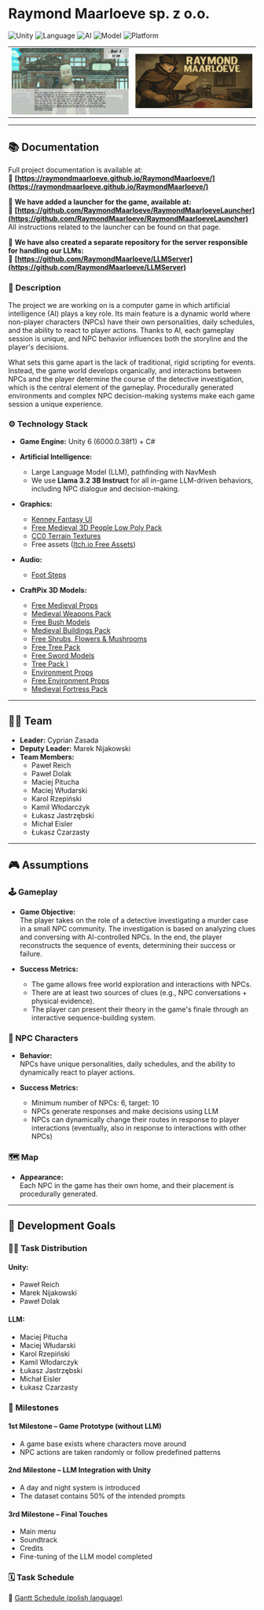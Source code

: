 # Raymond Maarloeve sp. z o.o.

![Unity](https://img.shields.io/badge/Engine-Unity%206-3c3c3c?logo=unity)
![Language](https://img.shields.io/badge/Language-C%23%20%7C%20Python-blue?logo=csharp&logoColor=white)
![AI](https://img.shields.io/badge/AI-LLM--powered-brightgreen)
![Model](https://img.shields.io/badge/LLM-Llama%203.2%203B%20Instruct-blueviolet)
![Platform](https://img.shields.io/badge/Platform-Windows%20%7C%20Linux-lightgrey?logo=windows&logoColor=white&labelColor=gray&style=flat)




<table>
<tr>
<td>
<img src="Documents/Screenshots/Conversation.jpg" alt="Screenshot" width="600"/>
</td>
<td>
<img src="Documents/Screenshots/LoadingScreen.jpg" alt="Screenshot" width="600"/>
</td>
</tr>
</table>

---

## 📚 Documentation
Full project documentation is available at:  
🔗 **[https://raymondmaarloeve.github.io/RaymondMaarloeve/](https://raymondmaarloeve.github.io/RaymondMaarloeve/)**  

🔻 **We have added a launcher for the game, available at:**  
🔗 **[https://github.com/RaymondMaarloeve/RaymondMaarloeveLauncher](https://github.com/RaymondMaarloeve/RaymondMaarloeveLauncher)**  
All instructions related to the launcher can be found on that page.  

🧠 **We have also created a separate repository for the server responsible for handling our LLMs:**  
🔗 **[https://github.com/RaymondMaarloeve/LLMServer](https://github.com/RaymondMaarloeve/LLMServer)**


### 📄 Description
The project we are working on is a computer game in which artificial intelligence (AI) plays a key role. Its main feature is a dynamic world where non-player characters (NPCs) have their own personalities, daily schedules, and the ability to react to player actions. Thanks to AI, each gameplay session is unique, and NPC behavior influences both the storyline and the player's decisions.

What sets this game apart is the lack of traditional, rigid scripting for events. Instead, the game world develops organically, and interactions between NPCs and the player determine the course of the detective investigation, which is the central element of the gameplay. Procedurally generated environments and complex NPC decision-making systems make each game session a unique experience.

### ⚙️ Technology Stack
- **Game Engine:** Unity 6 (6000.0.38f1) + C#
- **Artificial Intelligence:**  
  - Large Language Model (LLM), pathfinding with NavMesh  
  - We use **Llama 3.2 3B Instruct** for all in-game LLM-driven behaviors, including NPC dialogue and decision-making.
- **Graphics:**  
  - [Kenney Fantasy UI](https://kenney.nl/assets/fantasy-ui-borders) 
  - [Free Medieval 3D People Low Poly Pack](https://free-game-assets.itch.io/free-medieval-3d-people-low-poly-pack) 
  - [CC0 Terrain Textures](https://opengameart.org/content/cc0-terrain-textures)  
  - Free assets ([Itch.io Free Assets](https://itch.io/game-assets/free/tag-isometric))  

- **Audio:**  
  - [Foot Steps](https://assetstore.unity.com/packages/audio/sound-fx/foley/footsteps-essentials-189879) 

- **CraftPix 3D Models:**  
  - [Free Medieval Props](https://craftpix.net/freebies/free-medieval-props-3d-low-poly-pack/) 
  - [Medieval Weapons Pack](https://craftpix.net/product/medieval-weapons-3d-low-poly-models/) 
  - [Free Bush Models](https://craftpix.net/freebies/free-bush-3d-low-poly-models/) 
  - [Medieval Buildings Pack](https://craftpix.net/product/medieval-building-3d-low-poly-models/) 
  - [Free Shrubs, Flowers & Mushrooms](https://craftpix.net/freebies/free-shrubs-flowers-and-mushrooms-3d-low-poly-models/) 
  - [Free Tree Pack](https://craftpix.net/freebies/free-tree-3d-low-poly-pack/)  
  - [Free Sword Models](https://craftpix.net/freebies/free-sword-3d-low-poly-models/) 
  - [Tree Pack )](https://craftpix.net/product/tree-3d-low-poly-models/) 
  - [Environment Props](https://craftpix.net/product/environment-props-3d-low-poly-pack/) 
  - [Free Environment Props](https://craftpix.net/freebies/free-environment-props-3d-low-poly-models/) 
  - [Medieval Fortress Pack](https://craftpix.net/product/medieval-fortress-pack-3d-low-poly-models/) 

---

## 🧑‍💻 Team

- **Leader:** Cyprian Zasada  
- **Deputy Leader:** Marek Nijakowski  
- **Team Members:**  
  - Paweł Reich  
  - Paweł Dolak  
  - Maciej Pitucha  
  - Maciej Włudarski  
  - Karol Rzepiński  
  - Kamil Włodarczyk  
  - Łukasz Jastrzębski  
  - Michał Eisler  
  - Łukasz Czarzasty  

---

## 🎮 Assumptions

### 🕹️ Gameplay

- **Game Objective:**  
  The player takes on the role of a detective investigating a murder case in a small NPC community. The investigation is based on analyzing clues and conversing with AI-controlled NPCs. In the end, the player reconstructs the sequence of events, determining their success or failure.

- **Success Metrics:**  
  - The game allows free world exploration and interactions with NPCs.  
  - There are at least two sources of clues (e.g., NPC conversations + physical evidence).  
  - The player can present their theory in the game's finale through an interactive sequence-building system.

### 🧍 NPC Characters

- **Behavior:**  
  NPCs have unique personalities, daily schedules, and the ability to dynamically react to player actions.

- **Success Metrics:**  
  - Minimum number of NPCs: 6, target: 10  
  - NPCs generate responses and make decisions using LLM  
  - NPCs can dynamically change their routes in response to player interactions (eventually, also in response to interactions with other NPCs)

### 🗺️ Map

- **Appearance:**  
  Each NPC in the game has their own home, and their placement is procedurally generated.

---

## 🎯 Development Goals

### 👨‍🔧 Task Distribution

#### Unity:
- Paweł Reich  
- Marek Nijakowski  
- Paweł Dolak

#### LLM:
- Maciej Pitucha  
- Maciej Włudarski  
- Karol Rzepiński  
- Kamil Włodarczyk  
- Łukasz Jastrzębski  
- Michał Eisler  
- Łukasz Czarzasty

### 📍 Milestones

#### 1st Milestone – Game Prototype (without LLM)
- A game base exists where characters move around  
- NPC actions are taken randomly or follow predefined patterns

#### 2nd Milestone – LLM Integration with Unity
- A day and night system is introduced  
- The dataset contains 50% of the intended prompts

#### 3rd Milestone – Final Touches
- Main menu  
- Soundtrack  
- Credits  
- Fine-tuning of the LLM model completed

### 🗓️ Task Schedule
📌 [Gantt Schedule (polish language)](https://docs.google.com/spreadsheets/d/1uFGMCmiO6wAubyI_MKR1ynXz4QdD-30tejBS1lcy7w8/edit?usp=sharing)

